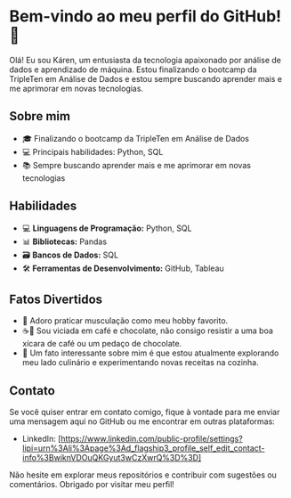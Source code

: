 # Bem-vindo ao meu perfil do GitHub! 👋

Olá! Eu sou Káren, um entusiasta da tecnologia apaixonado por análise de dados e aprendizado de máquina. Estou finalizando o bootcamp da TripleTen em Análise de Dados e estou sempre buscando aprender mais e me aprimorar em novas tecnologias.

## Sobre mim

- 🎓 Finalizando o bootcamp da TripleTen em Análise de Dados
- 💻 Principais habilidades: Python, SQL
- 📚 Sempre buscando aprender mais e me aprimorar em novas tecnologias
  

## Habilidades

- 💻 **Linguagens de Programação:** Python, SQL
- 📊 **Bibliotecas:** Pandas
- 🗃️ **Bancos de Dados:** SQL
- 🛠️ **Ferramentas de Desenvolvimento:** GitHub, Tableau


## Fatos Divertidos

- 💪 Adoro praticar musculação como meu hobby favorito.
- ☕️🍫 Sou viciada em café e chocolate, não consigo resistir a uma boa xícara de café ou um pedaço de chocolate.
- 🍳 Um fato interessante sobre mim é que estou atualmente explorando meu lado culinário e experimentando novas receitas na cozinha.



## Contato

Se você quiser entrar em contato comigo, fique à vontade para me enviar uma mensagem aqui no GitHub ou me encontrar em outras plataformas:

- LinkedIn: [https://www.linkedin.com/public-profile/settings?lipi=urn%3Ali%3Apage%3Ad_flagship3_profile_self_edit_contact-info%3BwiknVDOuQKGyut3wCzXwrQ%3D%3D]

Não hesite em explorar meus repositórios e contribuir com sugestões ou comentários. Obrigado por visitar meu perfil!

